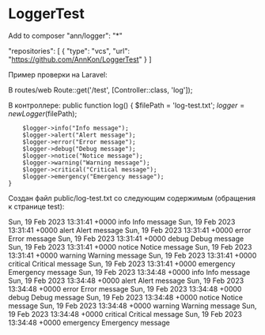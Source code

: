 # LoggerTest

Add to composer
 "ann/logger": "*"

"repositories": [
    {
        "type": "vcs",
        "url": "https://github.com/AnnKon/LoggerTest"
    }
]

Пример проверки на Laravel:

В routes/web
Route::get('/test', [Controller::class, 'log']);

В контроллере:
public function log()
    {
        $filePath = 'log-test.txt';
        $logger = new Logger($filePath);
        
        $logger->info("Info message");
        $logger->alert("Alert message");
        $logger->error("Error message");
        $logger->debug("Debug message");
        $logger->notice("Notice message");
        $logger->warning("Warning message");
        $logger->critical("Critical message");
        $logger->emergency("Emergency message");
    }
    
Создан файл public/log-test.txt со следующим содержимым (обращения к странице test):

Sun, 19 Feb 2023 13:31:41 +0000 info Info message
Sun, 19 Feb 2023 13:31:41 +0000 alert Alert message
Sun, 19 Feb 2023 13:31:41 +0000 error Error message
Sun, 19 Feb 2023 13:31:41 +0000 debug Debug message
Sun, 19 Feb 2023 13:31:41 +0000 notice Notice message
Sun, 19 Feb 2023 13:31:41 +0000 warning Warning message
Sun, 19 Feb 2023 13:31:41 +0000 critical Critical message
Sun, 19 Feb 2023 13:31:41 +0000 emergency Emergency message
Sun, 19 Feb 2023 13:34:48 +0000 info Info message
Sun, 19 Feb 2023 13:34:48 +0000 alert Alert message
Sun, 19 Feb 2023 13:34:48 +0000 error Error message
Sun, 19 Feb 2023 13:34:48 +0000 debug Debug message
Sun, 19 Feb 2023 13:34:48 +0000 notice Notice message
Sun, 19 Feb 2023 13:34:48 +0000 warning Warning message
Sun, 19 Feb 2023 13:34:48 +0000 critical Critical message
Sun, 19 Feb 2023 13:34:48 +0000 emergency Emergency message
